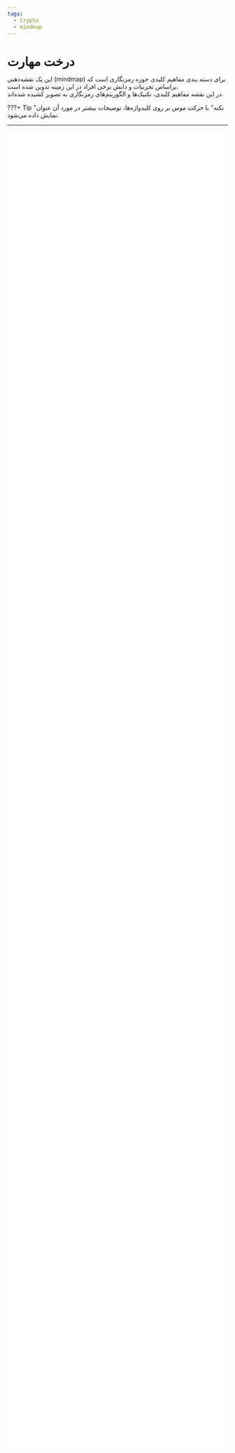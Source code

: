 ```yaml
---
tags:
  - Crypto
  - mindmap
---
```

# درخت مهارت

این یک نقشه‌ذهنی (mindmap) برای دسته بندی مفاهیم کلیدی حوزه رمزنگاری است که براساس تجربیات و دانش برخی افراد در این زمینه تدوین شده است.   
در این نقشه مفاهیم کلیدی، تکنیک‌ها و الگوریتم‌های رمزنگاری به تصویر کشیده شده‌اند.

???+ Tip "نکته"
    با حرکت موس بر روی کلیدواژه‌ها، توضیحات بیشتر در مورد آن عنوان نمایش داده می‌شود.

---

<style>
* {
  margin: 0;
  padding: 0;
}
#mindmap {
  background-color: white;
  display: block;
  width: 100vw;
  height: 75vh;
}
</style>
<svg id="mindmap"></svg>
<script src="https://cdn.jsdelivr.net/npm/d3@7.8.5/dist/d3.min.js"></script><script src="https://cdn.jsdelivr.net/npm/markmap-view@0.17.2/dist/browser/index.js"></script><script>((getMarkmap, getOptions, root2, jsonOptions) => {
              const markmap = getMarkmap();
              window.mm = markmap.Markmap.create(
                "svg#mindmap",
                (getOptions || markmap.deriveOptions)(jsonOptions),
                root2
              );
            })(() => window.markmap,null,{"content":"<strong>Cryptography</strong>","children":[{"content":"<div dir=\"rtl\" align=\"right\"><span title=\" رمزنگاری کلاسیک نوعی رمزنگاری است که در گذشته مورد استفاده قرار می‌گرفت، شاید بتوان به لحاظ تاریخی گفت که الگوریتم‌های کلاسیک معمولا به رمزنگاری‌های تا جنگ حهانی دوم می‌گویند. اکنون بیشتر مواقع از این الگوریتم‌ها برای درک بهتر مبانی و اصول اولیه رمزنگاری استفاده می‌شود. برخلاف الگوریتم‌های رمزنگاری مدرن، اکثر رمزگذارهای کلاسیک می‌توانند دستی محاسبه و حل شوند.\">  <strong>Classical Cryptography</strong></span></div>","children":[{"content":"<div dir=\"rtl\" align=\"right\"><span title=\"این نوع از الگوریتم‌های کلاسیک با جابجایی  یا بهم ریختن ترتیب حروف یا گروهی از حرف‌های الفبا موجود در متن، آن را رمز می‌کند.\"><strong>Permutation Ciphers</strong></span></div>","children":[{"content":"\n<div dir=\"rtl\" align=\"right\"><span title=\" یک روش باستانی رمزنگاری که در آن با استفاده از یک ابزار استوانه‌ای شکل (مانند خودکار امروزی)،  با یک نوار پوستی که دور آن پیچیده شده، پیام روی نوار نوشته می‌شود. این کار باعث می‌شود که بعد از باز کردن نوار از دور استوانه حروف جابه‌جا (رمزی) روی آن نوشته شده باشند.\"><strong>Scytale</strong></span></div>","children":[],"payload":{"lines":"6,8"}},{"content":"\n<div dir=\"rtl\" align=\"right\"><span title=\"در این الگوریتم، حروف متن به صورت زیگزاگ روی دو یا چندین سطر نوشته می‌شوند و سپس سطرها به ترتیب نوشته می‌شوند تا متن رمز بدست آید. \"><strong>Rail Fence </strong></span></div>","children":[],"payload":{"lines":"8,10"}},{"content":"\n<div dir=\"rtl\" align=\"right\"><span title=\"در این سیستم رمزنگاری ابتدا متن اصلی را در ردیف‌هایی به طول معین قرار می‌دهیم سپس جدول به دست آمده را به صورت ستونی اما به صورت درهم ریخته می‌خوانیم.\"><strong>Columnar Transposition</strong></span></div>","children":[],"payload":{"lines":"10,12"}},{"content":"\n<div dir=\"rtl\" align=\"right\"><span title=\"این سیستم در سال 1902 توسط مایژوفسکی پیشنهاد شد. این  رمزنگاری مشابه جابه‌جایی ستونی است با این تفاوت که کلید در رمز جابه‌جایی ستونی در صورتی که حروف تکراری داشته باشد از سمت چپ کوچکترین عدد اختصاص داده می‌شود در حالی که در این سیستم به حروف یکسان عدد یکسانی داده می‌شود و هنگامی که می‌خواهیم متن رمز شده را تشکیل دهیم، ستون‌های به عدد یکسان را به صورت ردیفی می‌خوانیم \"><strong>Myszkowski</strong></span></div>","children":[],"payload":{"lines":"12,14"}}],"payload":{"lines":"4,5"}},{"content":"<div dir=\"rtl\" align=\"right\"><span title=\"در این روش، هر حرف داخل متن را با حرف متفاوت دیگر یا یک نماد خاص، اغلب براساس یک اصول معین و ثابت جایگزین می‌شود. گرچه این روش قبلا به شکل تجربی استفاده می‌شد، اما اولین بار این روش توسط یک دانشمند عرب به نام «ابن الدريهم» در قرن 14 میلادی به شکل علمی در یک رساله تشریح و مطرح شده است \"><strong>Substitution Ciphers</strong></span></div>","children":[{"content":"\n<div dir=\"rtl\" align=\"right\"><span title=\"روش تک‌الفبایی، نوعی رمز جانشینی است که در آن هر حرف از متن پیام تنها با یک حرف متناظر، جایگزین می‌شود. این جانشنینی ممکن است در کل متن پیام با یک الگو ثابت یا یک کلید از قبل تعریف شده تعیین شود.\"><strong>Monoalphabetic</strong></span></div>","children":[{"content":"\n<div dir=\"rtl\" align=\"right\"><span title=\"در این الگوریتم رمزنگاری باستانی، هر حرف در متن آشکار با حرف دیگری با فاصله‌ای ثابت در الفبا جایگزین می‌شود؛ به این فاصلهٔ ثابت «مقدار انتقال» گفته می‌شود. برای مثال اگر مقدار انتقال برابر ۳ انتخاب شود و رمزنگاری روی متن با الفبای انگلیسی انجام شود، حرف D به جای حرف A می‌نشیند.\"><strong>Caesar</strong></span></div>","children":[],"payload":{"lines":"18,20"}},{"content":"\n<div dir=\"rtl\" align=\"right\"><span title=\"اولین رمزنگاری جانشینی دوتایی است که طرح آن اولین بار در سال 1854 توسط چارلز ویت‌استون اختراع شد ولی به دلیل ارتقای آن توسط لرد پلی‌فیر، نام آن رمز پلی‌فر است.این روش، از یک جدول ‫5x5‬ از حروف برای رمزگذاری استفاده می‌کند.\"><strong> Playfair</strong></span></div>","children":[],"payload":{"lines":"20,22"}},{"content":"\n<div dir=\"rtl\" align=\"right\"><span title=\" یک روش ساده جانشینی است که در آن برای رمز کردن پیام حروف الفبا متن به شکل معکوس (حرف اول با آخر) جایگزین می‌شوند.\"><strong>Atbash </strong></span></div>","children":[],"payload":{"lines":"22,25"}}],"payload":{"lines":"16,25"}},{"content":"\n<div dir=\"rtl\" align=\"right\"><span title=\"نوعی رمز جانشینی که از چندین الفبای جایگزین برای رمزگذاری پیام استفاده می‌کند. این سیستم جایگزینی حروف را در نقاط مختلف متن تغییر می دهد و آن را در برابر تحلیل فراوانی مقاوم‌تر می کند. یک دانشمند عرب مصری به نام «ابوالعباس قلقشندی» قرن 14 میلادی در کتابی به نام «صبح الأعشى» در مورد این روش بحث کرده است. اما گمان می‌رود که شاید الکندی، دیگر دانشمند عرب مبدع، این نوع از رمزنگاری باشد.\"><strong>Polyalphabetic</strong></span></div>","children":[{"content":"\n<div dir=\"rtl\" align=\"right\"><span title=\"این روش از یک کلمه یا عبارت به عنوان  کلید و یک جدول ۲۶×۲۶  (تعداد حروف انگلیسی) برای تعیین جانشینی هر حرف استفاده می‌کند. این روش از یک حروف الفبای جایگزینی متفاوت در هر موقعیت استفاده می‌کند که شکستن آن را سخت‌تر می‌کند. این رمز، یک روش متداول و مؤثر برای مخفی‌سازی اطلاعات به‌ویژه در قرون ۱۵ تا ۱۹ میلادی بود.\"><strong>Vigenère</strong></span></div>","children":[],"payload":{"lines":"27,29"}},{"content":"\n<div dir=\"rtl\" align=\"right\"><span title=\"ایجاد شده توسط فرانسیس بوفور، رمز جایگزینی مشابه رمز Vigenère که به شکل جدولی و با کمی تغییر کار می‌کند. معروف‌ترین کاربرد این روش رمزنگاری در یک ماشین رمزگذاری مبتنی بر چرخانه (rotor)، مانند ماشین Hagelin M-209 بود.\"><strong>Beaufort</strong></span></div>","children":[],"payload":{"lines":"29,31"}},{"content":"\n<div dir=\"rtl\" align=\"right\"><span title=\"این الگوریتم جز رمزنگاری‌های Polygraphic است که در آن حروف پیام را به شکل بلوکی از حروف با استفاده از ضرب ماتریس‌ها و یک ماتریس کلید رمزگذاری می‌کند. در سال ۱۹۲۹ توسط لسترهیل اختراع شد.\"><strong>Hill</strong></span></div>","children":[],"payload":{"lines":"31,33"}},{"content":"\n<div dir=\"rtl\" align=\"right\"><span title=\"ماشین انیگما،  دستگاهی رمزنگار برای رمزگذاری پیام بود که از اوایل تا اواسط قرن بیستم توسط آلمان نازی، برای محافظت از ارتباطات تجاری، دیپلماتیک و نظامی مورد استفاده قرار می‌گرفت. بعدا در میانه جنگ جهانی دوم، پیام‌های رمز شده با این ماشین توسط انگلستان شکسته شد. این ماشین با استفاده از چرخانه و تغییرات مکرر مسیر الکتریکی از طریق درهم‌ساز انیگما یک رمز جانشینی چندالفبایی را پیاده‌سازی می‌کند تا امنیت انیگما را فراهم می‌کند.\"><strong>Enigma machine</strong></span></div>","children":[],"payload":{"lines":"33,36"}}],"payload":{"lines":"25,36"}}],"payload":{"lines":"14,15"}},{"content":"<div dir=\"rtl\" align=\"right\"><span title=\"این رویکرد ترکیبی از هر دو روش جانشینی Substitution و جابجایی Permutation را برای رمزکردن را استفاده می‌کند. این رمزنگاری‌های ترکیبی در واقع اولین ایده‌ها برای رمزنگاری‌های مدرن و قدرتمندتر آینده بودند.\"><strong>Hybrid Ciphers</strong></span></div>","children":[{"content":"\n<div dir=\"rtl\" align=\"right\"><span title=\"ADFGX یک سیستم رمزگذاری آلمانی مربوط به دوران جنگ جهانی اول است که از یک جدول مربعی ۵×۵ و مکانیزم دوگانه جایگزینی و سپس جابجایی استفاده می‌کند.\"><strong>ADFGX</strong></span></div>","children":[],"payload":{"lines":"38,40"}},{"content":"\n<div dir=\"rtl\" align=\"right\"><span title=\"این رمزنگاری در واقع بسط و توسعه روی رمزنگاری قبلی بود که در آن یک حرف اضافی، V، به حروف رمز اضافه شد و جدول آن به ۶×۶ گسترش یافت تا امکان استفاده از 26 حرف لاتین و ارقام 0 تا 9 در پیام را فراهم کند. در نهایت، این روش توسط ستوان ارتش فرانسه «ژرژ پینوین» مورد تجزیه و تحلیل قرار گرفت و این الگوریتم در سال ۱۹۱۸ شکسته شد.\"><strong>ADFGVX</strong></span></div>","children":[],"payload":{"lines":"40,42"}},{"content":"\n<div dir=\"rtl\" align=\"right\"><span title=\"رمز Bifid الگوریتمی است که جانشینی حروف در جدول مربعی را با جابه‌جایی ترکیب می‌کند. این روش در حدود سال ۱۹۰۱ توسط فلیکس «دلاستل پینوین» فرانسوی اختراع شد.\"><strong>Bifid</strong></span></div>","children":[],"payload":{"lines":"42,45"}}],"payload":{"lines":"36,37"}}],"payload":{"lines":"2,3"}},{"content":"<div dir=\"rtl\" align=\"right\"><span title=\"رمزنگاری مدرن به شدت مبتنی بر ریاضیات، نظریه اطلاعات و علوم کامپیوتر است. الگوریتم‌های رمزنگاری حول مفروضات سختی محاسباتی طراحی شده‌اند که شکستن چنین الگوریتم‌هایی را در عمل حتی توسط کامپیوتر سخت می‌کند.\"><strong>Modern Cryptography</strong></span></div>","children":[{"content":"<div dir=\"rtl\" align=\"right\"><span title=\"الگوریتم‌های متقارن از یک کلید رمزنگاری یکسان، هم برای رمزگذاری متن پیام و هم برای رمزگشایی متن رمز استفاده می‌کنند. این نوع رمزنگاری‌ها معمولا سرعت محاسباتی بالاتر و سربار کمتری نسبت به روش‌های نامتقارن دارند.\"><strong>Symmetric Cryptography</strong></span></div>","children":[{"content":"\n<div dir=\"rtl\" align=\"right\"><span title=\"این نوع از رمزنگاری که به دنباله‌ای معروف است در هر لحظه، هر بیت (بایت) متن پیام با استفاده از بیت (بایت) متناظر از کلید یک به یک رمزگذاری می‌شود تا دنباله‌ای از متن رمزگذاری شده حاصل شود.\"><strong>Stream Ciphers</strong></span></div>","children":[{"content":"\n<div dir=\"rtl\" align=\"right\"><span title=\"رمزنگاری است که در سال ۲۰۰۸ معرفی شد. آن عملکرد نرم‌افزاری سریعی دارد و معمولا سریع‌تر از AES-GCM است. ChaCha20 در بسیاری از پروتکل‌ها از جمله IPsec، SSH/TLS, WireGuard، OTRv4 و چندین پروتکل دیگر پیاده‌سازی شده است.\"><strong>ChaCha20</strong></span></div>","children":[],"payload":{"lines":"52,54"}},{"content":"\n<div dir=\"rtl\" align=\"right\"><span title=\"Salsa20 از لحاظ ساختاری نزدیک به ChaCha است به شکلی که رمزها با استفاده تابع شبه تصادفی و براساس عملیات add ،rotate ،XOR ساخته تولید می‌شوند.\"><strong>Salsa20</strong></span></div>","children":[],"payload":{"lines":"54,56"}},{"content":"\n<div dir=\"rtl\" align=\"right\"><span title=\"یکی از معروف‌ترین رمزهای دنباله‌ای است. در حالی که سادگی ساختاری و سرعت آن در نرم‌افزار قابل‌توجه است، اما آسیب‌پذیری‌های متعددی در RC4 کشف شده است. این رمزنگاری در پروتکل قدیمی WEP مورد استفاده در شبکه‌های Wi-Fi به کار گرفته شده بود.\"><strong>RC4</strong></span></div>","children":[],"payload":{"lines":"56,59"}}],"payload":{"lines":"50,59"}},{"content":"\n<div dir=\"rtl\" align=\"right\"><span title=\"در این روش پیام بعد تبدیل به رشته بیت آن را در به شکل بلوک‌ بلوک با اندازه ثابت (به عنوان مثال، 64 یا 128 بیت) رمزگذاری می‌کند. اساس این روش‌ها معمولا عمل جابجایی و جانشینی کاراکتر در دفعات زیاد استوار است.\"><strong>Block Ciphers</strong></span></div>","children":[{"content":"\n<div dir=\"rtl\" align=\"right\"><span title=\"ساختاری پایه‌ای و پدر معنوی بسیاری از الگوریتم‌ها بلوکی فعلی است. در آن داده‌ها به دو نیمه تقسیم شده و طی چندین دور، با استفاده از کلیدهای فرعی مشتق شده از کلید اصلی و جابه‌جایی نیمه‌ها، رمزنگاری و رمزگشایی انجام می‌شود.\"><strong>Feistel</strong></span></div>","children":[],"payload":{"lines":"61,63"}},{"content":"\n<div dir=\"rtl\" align=\"right\"><span title=\"اولین الگوریتم رمزنگاری بلوکی استاندارد که از کلید 56 بیتی استفاده می‌کند؛ امنیت آن به دلیل اندازه کوچک کلید امروزه ضعیف تلقی می‌شود.\"><strong>DES</strong></span></div>","children":[],"payload":{"lines":"63,65"}},{"content":"\n<div dir=\"rtl\" align=\"right\"><span title=\"نسخه تقویت شده DES که داده‌ها را سه بار رمزنگاری می‌کند و از کلیدهای 112 یا 168 بیتی استفاده می‌کند؛ امنیت بهتری نسبت به DES دارد اما کندتر است.\"><strong>DES3</strong></span></div>","children":[],"payload":{"lines":"65,67"}},{"content":"\n<div dir=\"rtl\" align=\"right\"><span title=\"الگوریتم استاندارد رمزنگاری حال حاضر با کلیدهای 128، 192 یا 256 بیتی؛ امنیت و کارایی بالایی دارد و برای رمزنگاری داده‌ها در بسیاری از سیستم‌ها استفاده می‌شود.\"><strong>AES</strong></span></div>","children":[],"payload":{"lines":"67,69"}},{"content":"\n<div dir=\"rtl\" align=\"right\"><span title=\"الگوریتم بلوکی سریع و امن با اندازه کلید متغیر از 32 تا 448 بیت؛ مناسب برای کاربردهای متنوع و به عنوان جایگزینی برای DES معرفی شد.\"><strong>Blowfish</strong></span></div>","children":[],"payload":{"lines":"69,71"}},{"content":"\n<div dir=\"rtl\" align=\"right\"><span title=\"نسخه پیشرفته Blowfish و یکی از کاندیداهای استاندارد شدن با اندازه کلیدهای 128 تا 256 بیت. آن امنیت و کارایی بالا داشته و در سیستم‌های با منابع محدود به‌کار می‌رود.\"><strong>Twofish</strong></span></div>","children":[],"payload":{"lines":"71,74"}}],"payload":{"lines":"59,74"}},{"content":"\n<div dir=\"rtl\" align=\"right\"><span title=\"تکنیکی برای رمزنگاری ایمن پیام طولانی و بزرگ (بزرگتر از یک بلوک) است تا اثر پیام ثابت را در رمز حفظ نکند. \"><strong>Modes of Operation</strong></span></div>","children":[{"content":"\n<div dir=\"rtl\" align=\"right\"><span title=\"در حالت ECB (Electronic CodeBook) هر بلوک به طور مستقل با استفاده از همان کلید رمزگذاری می‌شود. با این حال، در برابر تکرار الگو آسیب‌پذیر است، زیرا بلوک‌های متن یکسان بلوک‌های متن رمزی یکسانی تولید می‌کنند.\"><strong>ECB</strong></span></div>","children":[],"payload":{"lines":"76,78"}},{"content":"\n<div dir=\"rtl\" align=\"right\"><span title=\"در  Cipher Block Chaining (CBC) هر بلوک متن پیام قبل از رمزگذاری با بلوک متن رمز قبلی XOR می شود، که الگوها را پنهان می‌کند. بلوک اول از یک بردار اولیه (IV) برای تصادفی بودن استفاده می‌کند. \"><strong>CBC</strong></span></div>","children":[],"payload":{"lines":"78,79"}},{"content":"\n<div dir=\"rtl\" align=\"right\"><span title=\"این حالت (CFB) Cipher FeedBack یک رمز بلوکی را با رمزگذاری یک IV و XOR کردن نتیجه با متن ساده برای تولید متن رمز و سپس جابجایی IV، به یک رمز جریان تبدیل می‌کند. \"><strong>CFB</strong></span></div>","children":[],"payload":{"lines":"79,81"}},{"content":"\n<div dir=\"rtl\" align=\"right\"><span title=\" این حالت (Output FeedBack) شبیه CFB است، اما با رمزگذاری IV و استفاده از آن در عملیات XOR، جریان کلید را از قبل تولید می‌کند و آن را مستقل از پیام، رمز می‌کند.\"><strong>OFB</strong></span></div>","children":[],"payload":{"lines":"81,83"}},{"content":"\n<div dir=\"rtl\" align=\"right\"><span title=\"در حالت Counter Mode (CTR) هر  بلوک با ترکیب یک مقدار شمارنده (که برای هر بلوک افزایش می‌یابد با یک nonce  رمزگذاری می‌شود. متن پیام با کلید XOR شده است. این روش در صورت پیاده‌سازی درست بسیارامن و کارامد است.\"><strong>CTR</strong></span></div>","children":[],"payload":{"lines":"83,86"}}],"payload":{"lines":"74,86"}}],"payload":{"lines":"48,49"}},{"content":"<div dir=\"rtl\" align=\"right\"><span title=\"الگوریتم‌های نامتقارن از یک جفت کلید (یک کلید عمومی و یک کلید خصوصی) که براساس ریاضی با هم مرتبط‌اند، برای رمز کردن استفاده می‌کنند. این روش امنیت بالاتر اما سرعت محاسباتی کمتری نسبت به روش متقارن دارد.\"><strong>Asymmetric Cryptography</strong></span></div>","children":[{"content":"\n<div dir=\"rtl\" align=\"right\"><span title=\"فرآیندی که از کلید عمومی برای رمزگذاری و کلید خصوصی مرتبط با آن برای رمزگشایی پیام استفاده می‌کند. این فرایند برای مخفی کردن پیام و ارسال به شکل محرمانه استفاده می‌شود.\"><strong>Encryption</strong></span></div>","children":[{"content":"\n<div dir=\"rtl\" align=\"right\"><span title=\"الگوریتم RSA (Rivest–Shamir–Adleman) رمزنگاری نامتقارن مبتنی بر سختی تجزیه (factorization) اعداد بزرگ (بیش از ۵۱۲ بیت) به عوامل اول آن است که در سال ۱۹۷۷ معرفی شد. سادگی و کارآمدی آن باعث استفاده گسترده در بسیاری از پروتکل‌ها شده است.\"><strong>RSA</strong></span></div>","children":[],"payload":{"lines":"90,92"}},{"content":"\n<div dir=\"rtl\" align=\"right\"><span title=\" رمزنگاریِ کوله‌پشتی مرکل-هلمن یکی از اولین رمزنگاری‌های کلید عمومی است که توسط رالف مرکل و مارتین هلمن در سال ۱۹۷۸ ارائه شد. این بر اساس مسئله «جمع زیرمجموعه‌ها» است (مورد خاصی از مسئله کوله پشتی). سرانجام، یک حمله توسط shamir  در سال ۱۹۸۴ منتشر شد باعث شد این رمزنگاری اکنون ناامن در نظر گرفته شود.\"><strong> Merkle–Hellman knapsack</strong></span></div>","children":[],"payload":{"lines":"92,94"}},{"content":"\n<div dir=\"rtl\" align=\"right\"><span title=\"یک الگوریتم نامتقارن برای رمزنگاری و امضای دیجیتال است. امنیت آن بر پایه سختی مسئله لگاریتم گسسته (Discrete logarithms) در گروه‌های دوری (Cyclic group) است. این الگوریتم یک رمزنگاری احتمالاتی است که یک پیام ثابت ممکن است به رمزهای متفاوت تبدیل شود. از این رو امنیت خوبی دارد اما طول پیام‌های رمزنگاری‌شده نسبت به دیگر الگوریتم‌ها بزرگ‌تر است.\"><strong>ElGamal</strong></span></div>","children":[],"payload":{"lines":"94,96"}},{"content":"\n<div dir=\"rtl\" align=\"right\"><span title=\"الگوریتم‌های ECC (Elliptic-Curve Cryptography) براساس ساختارهای جبری روی منحنی‌های بیضوی متفاوت در میدان‌های متناهی است. ECC به کلیدهای با اندازه کوچکتر اجازه می‌دهد تا همان امنیت معادل با سیستم‌های رمزنگاری مانند RSA و ElGamal را فراهم کند که نشان‌دهنده کارآمدی این نوع رمزنگاری است.\"><strong>ECC</strong></span></div>","children":[{"content":"\n<div dir=\"rtl\" align=\"right\"><span title=\"در رمزنگاری، Curve25519 یک منحنی بیضوی (y^{2}=x^{3}+486662x^{2}+x) است که در رمزنگاری منحنی بیضوی (ECC) استفاده می‌شود که 128 بیت امنیت (اندازه کلید 256 بیت) ارائه می‌کند. این یکی از سریع‌ترین منحنی ها در ECC است.\"><strong>Curve25519</strong></span></div>","children":[],"payload":{"lines":"98,100"}},{"content":"\n<div dir=\"rtl\" align=\"right\"><span title=\"P-256 که با نام secp256r1 نیز شناخته می‌شود، یک منحنی بیضوی پرکاربرد در رمزنگاری است که امنیت 128 بیتی را ارائه می‌دهد. این منحنی در پروتکل‌هایی مانند TLS، SSL و امضاهای دیجیتال استفاده می‌شود و تعادلی از امنیت و کارایی قوی با اندازه کلید 256 بیتی را فراهم می‌کند.\"><strong>P-256</strong></span></div>","children":[],"payload":{"lines":"100,102"}}],"payload":{"lines":"96,102"}}],"payload":{"lines":"88,102"}},{"content":"\n<div dir=\"rtl\" align=\"right\"><span title=\"در این روش، از رمزنگاری نامتقارن و جفت کلید آن برای تبادل امن یک کلید متقارن (مثلا کلید AES)  در یک کانال ناامن استفاده می‌شود.\"><strong>Key Exchange</strong></span></div>","children":[{"content":"\n<div dir=\"rtl\" align=\"right\"><span title=\" روش مبادله کلید Diffie–Hellman (DH) مبتنی بر رمزنگاری نامتقارن بر دشواری مسئله لگاریتم گسسته متکی است، که تضمین می‌کند حتی اگر مهاجم داده‌های مبادله شده را رهگیری کند، نمی‌تواند به راحتی کلید مشترک را محاسبه کند. با این حال این روش نمی‌تواند احراز هویت طرفین مبادله را تصدیق کند.\"><strong>DH</strong></span></div>","children":[],"payload":{"lines":"104,106"}},{"content":"\n<div dir=\"rtl\" align=\"right\"><span title=\" گونه‌ای از DH است که از رمزنگاری منحنی بیضوی (ECC)  برای تبادل کلید استفاده می‌کند. این گونه کارکرد مشابه DH ، اما با اندازه‌ کلید کوچک‌تر ارائه می‌کند. ECDH به طور گسترده در پروتکل‌های مدرن مانند TLS و Signal  برای ارتباطات ایمن استفاده می‌شود.\"><strong>ECDH</strong></span></div>","children":[],"payload":{"lines":"106,108"}}],"payload":{"lines":"102,108"}},{"content":"\n<div dir=\"rtl\" align=\"right\"><span title=\"در این الگوریتم‌ها می‌توان تایید هویت پیام یا اسناد دیجیتال را بررسی کنید. در این الگوریتم‌ها با کلید خصوصی عمل امضا صورت می‌گیرد و با استفاده از کلید عمومی مرتبط‌ اش، امضا قابل اعتبارسنجی است.\"><strong>Signature</strong></span></div>","children":[{"content":"\n<div dir=\"rtl\" align=\"right\"><span title=\" امضای RSA همان ساختار روش رمزنگاری آن را دارد اما از کلید خصوصی برای امضای پیام استفاده می‌کند تا صحت و یکپارچگی پیام امضا شده را تضمین کند. سپس با رمزگشایی امضا با کلید عمومی و مقایسه آن با پیام، آن امضا را تأیید می‌کند. امضای RSA در برابر حمله Chosen-Message آسیب‌پذیر است.\"><strong>RSA</strong></span></div>","children":[],"payload":{"lines":"110,112"}},{"content":"\n<div dir=\"rtl\" align=\"right\"><span title=\"اساس امضای ElGamal همان روش رمزنگاری آن یعنی لگاریتم گسسته است. از کلید خصوصی برای امضا کردن و از کلید عمومی برای اعتبارسنجی آن استفاده می‌شود. این الگوریتم به ندرت به شکل عملی استفاده می‌شود.\"><strong>ElGamal</strong></span></div>","children":[],"payload":{"lines":"112,114"}},{"content":"\n<div dir=\"rtl\" align=\"right\"><span title=\"امضای Digital Signature Algorithm (DSA)، بر پایه مفهوم ریاضی توان‌رسانی پیمانه‌ای و مسئله لگاریتم گسسته است. آن در واقع گونه‌ای از امضای الجمال است که در سال ۱۹۹۱ توسط NIST به عنوان امضای استاندارد در نظر گرفت.\"><strong>DSA</strong></span></div>","children":[],"payload":{"lines":"114,116"}},{"content":"\n<div dir=\"rtl\" align=\"right\"><span title=\"گونه‌ای از DSA  با اندازه‌ کلید کوچکتر و کارایی بالاتر در مقایسه با DSA  که از رمزنگاری منحنی بیضوی استفاده می‌کند. ECDSA به طور گسترده در پروتکل های ارتباطی امن مانند SSL/TLS و بیت کوین برای تأیید تراکنش‌ها استفاده می‌شود.\"><strong>ECDSA</strong></span></div>","children":[],"payload":{"lines":"116,118"}},{"content":"\n<div dir=\"rtl\" align=\"right\"><span title=\" امضای Schnore به دلیل سادگی، کارایی و امنیت قوی بر اساس دشواری مسئله لگاریتم گسسته شناخته شده است. امضاهای کوتاه تولید می کند. Schnorr کارآمدتر از DSA و ECDSA است و مبنایی برای طرح‌های چندامضایی است که در بیت کوین Taproot با مجتمع کردن امضاها باعث مقیاس‌پذیری (Scalability) می‌شود.\"><strong>Schnorr</strong></span></div>","children":[],"payload":{"lines":"118,121"}}],"payload":{"lines":"108,121"}}],"payload":{"lines":"86,87"}}],"payload":{"lines":"45,46"}},{"content":"<div dir=\"rtl\" align=\"right\"><span title=\"رمزنگاری پساکوانتومی (PQC)، توسعه الگوریتم‌های رمزنگاری (معمولاً الگوریتم‌های کلید عمومی) است که در برابر حملات توسط رایانه‌های کوانتومی ایمن هستند. رمزنگاری‌های PQC، اگرچه براساس مبانی کلاسیک ریاضی و مسائل NP-hard شناخته شده فعلی است، اما می‌توانند در مقابل حملات کوانتومی مقاومت کند. این الگوریتم‌ها همچنین قابل اجرا بر روی رایانه‌های فعلی است و نیازی به هیچ سخت‌افزار جدیدی ندارند و معمولا اندازه کلید بزرگی دارند. پزوهش‌‌ها روی رمزنگاری پساکوانتومی، بیشتر بر روی پنج رویکرد مختلف متمرکز است:\"><strong>Post-quantum Cryptography</strong></span></div>","children":[{"content":"<div dir=\"rtl\" align=\"right\"><span title=\"رمزنگاری مشبک-مبنا (Lattice -based) شاخه‌ای از رمزنگاری نامتقارن است.این نوع رمزنگاری از یکی گزینه‌های اصلی برای رمزنگاری پساکوانتومی است. این رمزنگاری بر مسائل سخت مختلفی مانند مسئله یادگیری با خطا (LWE) با مسئله کوتاه‌ترین بردار (ُSVP) استوار هستند.\"><strong>Lattice-based</strong></span></div>","children":[{"content":"\n<div dir=\"rtl\" align=\"right\"><span title=\"کپسوله کردن کلید (KEM)، یک سیستم رمزنگاری نامتقارن است که به فرستنده اجازه می‌دهد تا علی‌رغم شنود متخاصم، یک کلید مخفی تولید کرده و به طور ایمن آن را به گیرنده ارسال کند. تفاوت بین طرح‌های رمزنگاری نامتقارن و KEM در این است که یک رمزنگاری نامتقارن به فرستنده اجازه می‌دهد تا یک پیام دلخواه را انتخاب کند، در حالی که یک KEM کلید مخفی را به طور تصادفی توسط الگوریتم تولید و برای فرستنده ارسال می‌کند این کپسوله مردن در رمزنگاری‌های پساکوانتمی بکار می‌روند..\"><strong>Key Encapsulation</strong></span></div>","children":[{"content":"\n<div dir=\"rtl\" align=\"right\"><span title=\"NTRU یک سیستم رمزنگاری کلید عمومی منبع باز است. اولین نسخه از نوع که NTRU نام داشت در سال 1996 توسط ریاضیدانان جفری هافستاین، جیل پیفر و جوزف سیلورمن توسعه یافت. NTRUencrypt ثبت اختراع شده است، اما در سال 2017 در معرض مالکیت عمومی قرار گرفت.\"><strong>NTRUEncrypt</strong></span></div>","children":[],"payload":{"lines":"127,129"}},{"content":"\n<div dir=\"rtl\" align=\"right\"><span title=\"یک سازوکار کپسوله سازی کلید (KEM) طراحی شده برای مقاومت در برابر رایانه های کوانتومی قدرتمند آینده است. از آن برای ایجاد یک کلید مخفی مشترک بین دو طرف در ارتباط استفاده می شود تا یک مهاجم با شرایط (IND-CCA2) در سیستم انتقال قادر به رمزگشایی آن نباشد. این سیستم بر اساس مسئله گونه پیمانه‌ای از LWE به نام (M-LWE)است.\"><strong>Kyber</strong></span></div>","children":[],"payload":{"lines":"129,131"}},{"content":"\n<p data-lines=\"131,132\"><strong>FrodoKEM</strong></p>","children":[],"payload":{"lines":"131,132"}}],"payload":{"lines":"125,132"}},{"content":"\n<p data-lines=\"132,133\"><strong>Signature</strong></p>","children":[{"content":"<strong>Dilithium</strong>","children":[],"payload":{"lines":"133,134"}},{"content":"<strong>Falcon</strong>","children":[],"payload":{"lines":"134,136"}}],"payload":{"lines":"132,136"}}],"payload":{"lines":"123,124"}},{"content":"<div dir=\"rtl\" align=\"right\"><span title=\"سیستم‌های رمزنگاری PQC که امنیت آنها تا حدی یا به طور کامل به دشواری رمزگشایی یک کد تصحیح خطای خطی (linear error-correcting) مانند کد Goppa باینری بستگی دارد الگوریتم‌های پساکوانتمی کد-مبنا می‌گویند.\"><strong>Code-based</strong></span></div>","children":[{"content":"\n<div dir=\"rtl\" align=\"right\"><span title=\"کپسوله کردن کلید (KEM)، یک سیستم رمزنگاری نامتقارن است که به فرستنده اجازه می‌دهد تا علی‌رغم شنود متخاصم، یک کلید مخفی تولید کرده و به طور ایمن آن را به گیرنده ارسال کند. تفاوت بین طرح‌های رمزنگاری نامتقارن و KEM در این است که یک رمزنگاری نامتقارن به فرستنده اجازه می‌دهد تا یک پیام دلخواه را انتخاب کند، در حالی که یک KEM کلید مخفی را به طور تصادفی توسط الگوریتم تولید و برای فرستنده ارسال می‌کند این کپسوله مردن در رمزنگاری‌های پساکوانتمی بکار می‌روند..\"><strong>Key Encapsulation</strong></span></div>","children":[{"content":"<strong>Niederreiter</strong>","children":[],"payload":{"lines":"140,141"}},{"content":"<strong>Classic McEliece</strong>","children":[],"payload":{"lines":"141,142"}},{"content":"<strong>Bike</strong>","children":[],"payload":{"lines":"142,143"}}],"payload":{"lines":"138,143"}},{"content":"\n<p data-lines=\"143,144\"><strong>Signature</strong></p>","children":[{"content":"<strong>Niederreiter</strong>","children":[],"payload":{"lines":"144,146"}}],"payload":{"lines":"143,146"}}],"payload":{"lines":"136,137"}},{"content":"<div dir=\"rtl\" align=\"right\"><span title=\"ایده قدیمی و اصطلاح عمومی برای رمزنگاری  بر اساس امنیت توابع Hash  است که به عنوان نوعی رمزنگاری پسا کوانتومی مورد توجه است. این نوع برای ارائه طرح‌های امضای دیجیتال مانند طرح امضای مرکل استفاده می‌شود. \"><strong>Hash-based Signatures</strong></span></div>","children":[{"content":"<strong>XMSS</strong>","children":[],"payload":{"lines":"148,149"}},{"content":"<strong>Sphincs</strong>+","children":[],"payload":{"lines":"149,151"}}],"payload":{"lines":"146,147"}},{"content":"<div dir=\"rtl\" align=\"right\"><span title=\" رمزنگاری چندمتغیره (Multivariate) اصطلاحی برای نوعی رمزنگاری‌های نامتقارن بر اساس چند جمله‌ای‌های با چند متغیر در یک میدان متناهی F است. \"><strong>Multivariate-based</strong></span></div>","children":[{"content":"\n<div dir=\"rtl\" align=\"right\"><span title=\"کپسوله کردن کلید (KEM)، یک سیستم رمزنگاری نامتقارن است که به فرستنده اجازه می‌دهد تا علی‌رغم شنود متخاصم، یک کلید مخفی تولید کرده و به طور ایمن آن را به گیرنده ارسال کند. تفاوت بین طرح‌های رمزنگاری نامتقارن و KEM در این است که یک رمزنگاری نامتقارن به فرستنده اجازه می‌دهد تا یک پیام دلخواه را انتخاب کند، در حالی که یک KEM کلید مخفی را به طور تصادفی توسط الگوریتم تولید و برای فرستنده ارسال می‌کند این کپسوله مردن در رمزنگاری‌های پساکوانتمی بکار می‌روند..\"><strong>Key Encapsulation</strong></span></div>","children":[{"content":"<strong>Matsumoto-Imai</strong>","children":[],"payload":{"lines":"156,157"}},{"content":"<strong>HFE</strong>","children":[],"payload":{"lines":"157,158"}}],"payload":{"lines":"154,158"}},{"content":"\n<p data-lines=\"158,159\"><strong>Signature</strong></p>","children":[{"content":"<strong>Matsumoto-Imai</strong>","children":[],"payload":{"lines":"159,160"}},{"content":"<strong>Rainbow</strong>","children":[],"payload":{"lines":"160,162"}}],"payload":{"lines":"158,162"}}],"payload":{"lines":"151,152"}},{"content":"<div dir=\"rtl\" align=\"right\"><span title=\" نوعی رمزنگاری نسبتا جدید در بین الگوریتم‌های پساکوانتمی است که اساس آن منحنی‌های بیضوی است و امنیت آن بر  پایه (تجسم‌های مختلف) سخت بودن یافتن یک isogeny صریح بین دو منحنی بیضوی فوق‌منفرد (supersingular elliptic curves) روی یک میدان متناهی F متکی است.\"><strong>Isogeny-based</strong></span></div>","children":[{"content":"<strong>Sike</strong>","children":[],"payload":{"lines":"164,167"}}],"payload":{"lines":"162,163"}}],"payload":{"lines":"121,122"}},{"content":"<div dir=\"rtl\" align=\"right\"><span title=\" آنها می توانند برای نگاشت داده‌هایی با اندازه دلخواه به مقادیر با اندازه ثابت استفاده شوند. آنها الگوریتم‌های معکوس‌ناپذیر هستند و احتمال اینکه دو متن به یک مقدار نگاشت شود بسیار بسیار کم است.\"><strong>Hash Functions</strong></span></div>","children":[{"content":"<strong>MD5</strong>","children":[],"payload":{"lines":"169,170"}},{"content":"<strong>SHA-1</strong>","children":[],"payload":{"lines":"170,171"}},{"content":"<strong>SHA-2 (SHA-256, SHA-512)</strong>","children":[],"payload":{"lines":"171,172"}},{"content":"<strong>SHA-3 (Keccak)</strong>","children":[],"payload":{"lines":"172,173"}},{"content":"<strong>HMAC (Hash-based Message Authentication Code)</strong>","children":[],"payload":{"lines":"173,174"}},{"content":"<strong>BLAKE2</strong>","children":[],"payload":{"lines":"174,175"}},{"content":"<strong>PBKDF2 (Password-Based Key Derivation Function 2)</strong>","children":[],"payload":{"lines":"175,176"}},{"content":"<strong>bcrypt</strong>","children":[],"payload":{"lines":"176,177"}},{"content":"<strong>Argon2</strong>","children":[],"payload":{"lines":"177,180"}}],"payload":{"lines":"167,168"}},{"content":"<div dir=\"rtl\" align=\"right\"><span title=\"تعدادی از تهدیدات مهم موجود در دنیای رمزنگاری که ممکن است به عنوان یک آسیب‌پذیری یک الگوریتم رمزنگاری لحاظ شود.\"><strong>Main Threats</strong></span></div>","children":[{"content":"\n<p data-lines=\"183,184\"><span title=\"Tries every possible key until the correct one is found\"><strong>Brute Force Attack</strong></span></p>","children":[],"payload":{"lines":"183,185"}},{"content":"\n<p data-lines=\"185,186\"><span title=\"A method used to crack substitution ciphers by analyzing how frequently certain letters appear in the ciphertext and comparing these frequencies to typical letter distributions in the language. For example, in English, E is the most common letter. If the most frequent letter in the ciphertext is Q, it might correspond to E in the plaintext.\"><strong>Frequency Analysis (Classical Ciphers)</strong></span></p>","children":[],"payload":{"lines":"185,187"}},{"content":"\n<p data-lines=\"187,188\"><span title=\"The attacker has access to both the plaintext and its corresponding ciphertext and uses this information to derive the key\"><strong>Known-plaintext Attack</strong></span></p>","children":[],"payload":{"lines":"187,189"}},{"content":"\n<p data-lines=\"189,190\"><span title=\"The attacker can choose arbitrary plaintexts and obtain their corresponding ciphertexts, allowing them to gather information to break the encryption\"><strong>Chosen-plaintext Attack</strong></span></p>","children":[],"payload":{"lines":"189,191"}},{"content":"\n<p data-lines=\"191,192\"><span title=\"The attacker can decrypt chosen ciphertexts and use this to gain information about the encryption key or algorithm\"><strong>Chosen-ciphertext Attack</strong></span></p>","children":[],"payload":{"lines":"191,193"}},{"content":"\n<p data-lines=\"193,194\"><span title=\"A known-plaintext attack that targets block ciphers by using a space-time tradeoff, working faster than brute force by exploiting the structure of two-key encryption schemes\"><strong>Meet-in-the-Middle Attack</strong></span></p>","children":[],"payload":{"lines":"193,195"}},{"content":"\n<p data-lines=\"195,196\"><span title=\"Exploits physical leakages like timing or power consumption to break encryption\"><strong>Side-Channel Attacks</strong></span></p>","children":[{"content":"\n<p data-lines=\"196,197\"><span title=\"Measures the time it takes to perform cryptographic operations to deduce secret keys\"><strong>Timing Attacks</strong></span></p>","children":[],"payload":{"lines":"196,198"}},{"content":"\n<p data-lines=\"198,199\"><span title=\"Monitors power consumption during encryption to extract information about the key\"><strong>Power Analysis</strong></span></p>","children":[],"payload":{"lines":"198,200"}}],"payload":{"lines":"195,200"}},{"content":"\n<p data-lines=\"200,201\"><span title=\"Analyzes the differences in ciphertexts resulting from slight differences in the plaintext to discover the secret key\"> <strong>Differential Cryptanalysis</strong></span></p>","children":[],"payload":{"lines":"200,202"}},{"content":"\n<p data-lines=\"202,203\"><span title=\"Uses linear approximations to describe the behavior of block ciphers and analyzes the relationships between plaintext, ciphertext, and key bits\"><strong>Linear Cryptanalysis</strong></span></p>","children":[],"payload":{"lines":"202,204"}},{"content":"\n<p data-lines=\"204,205\"><span title=\"Exploits incorrect padding in cryptographic systems to recover plaintext by sending carefully crafted ciphertexts\"><strong>Padding Oracle Attacks</strong></span></p>","children":[],"payload":{"lines":"204,206"}},{"content":"\n<p data-lines=\"206,207\"><span title=\"Use quantum computer to break the existing cryptography algorithms\"><strong>Quantum computing</strong></span></p>","children":[{"content":"<span title=\"Breaks RSA by efficiently factoring large numbers and ECC by discrete logarithm\"><strong>Shor's Algorithm</strong></span>","children":[],"payload":{"lines":"207,208"}},{"content":"<span title=\"Speeding up Symmetric Key Search\"><strong>Grover's Algorithm</strong></span>","children":[],"payload":{"lines":"208,210"}}],"payload":{"lines":"206,210"}}],"payload":{"lines":"180,181","fold":1}},{"content":"<div dir=\"rtl\" align=\"right\"><span title=\" الگوریتم‌های مهم و کاربردی دیگر که در دسته‌بندی‌های بالا قرار نمی‌گیرند در اینجا قرار دارند.\"><strong>Misc Algorithms</strong></span></div>","children":[{"content":"\n<p data-lines=\"211,212\"><span title=\"a form of encryption with an additional evaluation capability for computing over encrypted data without access to the secret key\"> <strong>Homomorphic Encryption</strong> </span></p>","children":[{"content":"\n<p data-lines=\"213,214\"><strong>Partial Homomorphic (PHE)</strong></p>","children":[{"content":"<span title=\" RSA is only a multiplicatively homomorphic.\"><strong>RSA</strong></span>","children":[],"payload":{"lines":"214,215"}},{"content":"<span title=\" The scheme is an additive homomorphic cryptosystem; this means that, given only the public key and the encryption of m1 and m2, one can compute the encryption of m1+m2\"><strong>Paillier</strong></span>","children":[],"payload":{"lines":"215,217"}}],"payload":{"lines":"213,217"}},{"content":"\n<p data-lines=\"217,218\"><strong>Fully Homomorphic (FHE)</strong></p>","children":[{"content":"<strong>CKKS</strong>","children":[],"payload":{"lines":"218,219"}},{"content":"<strong>BVG</strong>","children":[],"payload":{"lines":"219,220"}}],"payload":{"lines":"217,220"}}],"payload":{"lines":"211,220"}},{"content":"\n<p data-lines=\"220,221\"><span title=\"Methods for distributing a secret among a group, in such a way that no individual holds any intelligible information about the secret, but when a sufficient number of individuals combine their 'shares', the secret may be reconstructed\"> <strong>Secret Sharing</strong> </span></p>","children":[],"payload":{"lines":"220,221"}},{"content":"\n<p data-lines=\"221,222\"><span title=\"a shift register whose input bit is a linear function of its previous state.\"> <strong>Linear Feedback Shift Register (LFSR)</strong> </span></p>","children":[],"payload":{"lines":"221,222"}},{"content":"\n<p data-lines=\"222,223\"><strong>Commitment scheme</strong></p>","children":[{"content":"<strong>Pedersen Commitment</strong>","children":[],"payload":{"lines":"223,227"}}],"payload":{"lines":"222,227"}}],"payload":{"lines":"210,211","fold":1}}],"payload":{"lines":"0,1"}},{"colorFreezeLevel":3,"initialExpandLevel":3})</script>

---

